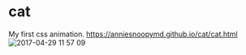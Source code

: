 # cat
My first css animation.
https://anniesnoopymd.github.io/cat/cat.html
![2017-04-29 11 57 09](https://cloud.githubusercontent.com/assets/22999436/25749118/fb43b796-31df-11e7-8c59-8e5b1e0a227d.png)
